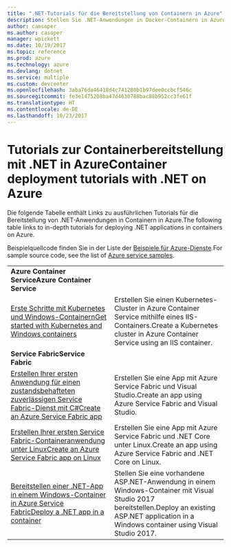 ```yaml
---
title: ".NET-Tutorials für die Bereitstellung von Containern in Azure"
description: Stellen Sie .NET-Anwendungen in Docker-Containern in Azure bereit, und skalieren Sie sie mit DC/OS, Mesos oder Kubernetes.
author: camsoper
ms.author: casoper
manager: wpickett
ms.date: 10/19/2017
ms.topic: reference
ms.prod: azure
ms.technology: azure
ms.devlang: dotnet
ms.service: multiple
ms.custom: devcenter
ms.openlocfilehash: 3aba76da46418d4c741280b1b97dee0ccbcf546c
ms.sourcegitcommit: fe3e1475208ba47d4630788bac88b952cc3fe61f
ms.translationtype: HT
ms.contentlocale: de-DE
ms.lasthandoff: 10/23/2017
---
```

# <a name="container-deployment-tutorials-with-net-on-azure"></a><span data-ttu-id="4a894-103">Tutorials zur Containerbereitstellung mit .NET in Azure</span><span class="sxs-lookup"><span data-stu-id="4a894-103">Container deployment tutorials with .NET on Azure</span></span>

<span data-ttu-id="4a894-104">Die folgende Tabelle enthält Links zu ausführlichen Tutorials für die Bereitstellung von .NET-Anwendungen in Containern in Azure.</span><span class="sxs-lookup"><span data-stu-id="4a894-104">The following table links to in-depth tutorials for deploying .NET applications in containers on Azure.</span></span>

<span data-ttu-id="4a894-105">Beispielquellcode finden Sie in der Liste der [Beispiele für Azure-Dienste](https://azure.microsoft.com/resources/samples/?platform=dotnet).</span><span class="sxs-lookup"><span data-stu-id="4a894-105">For sample source code, see the list of [Azure service samples](https://azure.microsoft.com/resources/samples/?platform=dotnet).</span></span>

| | |
|---|---|
| <span data-ttu-id="4a894-106">**Azure Container Service**</span><span class="sxs-lookup"><span data-stu-id="4a894-106">**Azure Container Service**</span></span> ||
| <span data-ttu-id="4a894-107">[Erste Schritte mit Kubernetes und Windows-Containern][1]</span><span class="sxs-lookup"><span data-stu-id="4a894-107">[Get started with Kubernetes and Windows containers][1]</span></span> | <span data-ttu-id="4a894-108">Erstellen Sie einen Kubernetes-Cluster in Azure Container Service mithilfe eines IIS-Containers.</span><span class="sxs-lookup"><span data-stu-id="4a894-108">Create a Kubernetes cluster in Azure Container Service using an IIS container.</span></span>
|<span data-ttu-id="4a894-109">**Service Fabric**</span><span class="sxs-lookup"><span data-stu-id="4a894-109">**Service Fabric**</span></span>| |
| <span data-ttu-id="4a894-110">[Erstellen Ihrer ersten Anwendung für einen zustandsbehafteten zuverlässigen Service Fabric-Dienst mit C#][2]</span><span class="sxs-lookup"><span data-stu-id="4a894-110">[Create an Azure Service Fabric app][2]</span></span> | <span data-ttu-id="4a894-111">Erstellen Sie eine App mit Azure Service Fabric und Visual Studio.</span><span class="sxs-lookup"><span data-stu-id="4a894-111">Create an app using Azure Service Fabric and Visual Studio.</span></span> | 
| <span data-ttu-id="4a894-112">[Erstellen Ihrer ersten Service Fabric-Containeranwendung unter Linux][3]</span><span class="sxs-lookup"><span data-stu-id="4a894-112">[Create an Azure Service Fabric app on Linux][3]</span></span> | <span data-ttu-id="4a894-113">Erstellen Sie eine App mit Azure Service Fabric und .NET Core unter Linux.</span><span class="sxs-lookup"><span data-stu-id="4a894-113">Create an  app using Azure Service Fabric and .NET Core on Linux.</span></span> | 
| <span data-ttu-id="4a894-114">[Bereitstellen einer .NET-App in einem Windows-Container in Azure Service Fabric][4]</span><span class="sxs-lookup"><span data-stu-id="4a894-114">[Deploy a .NET app in a container][4]</span></span> | <span data-ttu-id="4a894-115">Stellen Sie eine vorhandene ASP.NET-Anwendung in einem Windows-Container mit Visual Studio 2017 bereitstellen.</span><span class="sxs-lookup"><span data-stu-id="4a894-115">Deploy an existing ASP.NET application in a Windows container using Visual Studio 2017.</span></span>  |

[1]: /azure/container-service/container-service-kubernetes-windows-walkthrough
[2]: /azure/service-fabric/service-fabric-create-your-first-application-in-visual-studio
[3]: /azure/service-fabric/service-fabric-get-started-containers
[4]: /azure/service-fabric/service-fabric-host-app-in-a-container
